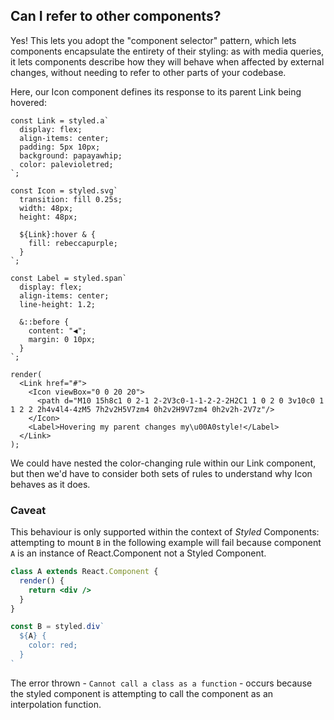 ## Can I refer to other components?

Yes! This lets you adopt the "component selector" pattern, which lets components encapsulate the entirety of their styling: as with media queries, it lets components describe how they will behave when affected by external changes, without needing to refer to other parts of your codebase.

Here, our Icon component defines its response to its parent Link being hovered:

```react
const Link = styled.a`
  display: flex;
  align-items: center;
  padding: 5px 10px;
  background: papayawhip;
  color: palevioletred;
`;

const Icon = styled.svg`
  transition: fill 0.25s;
  width: 48px;
  height: 48px;

  ${Link}:hover & {
    fill: rebeccapurple;
  }
`;

const Label = styled.span`
  display: flex;
  align-items: center;
  line-height: 1.2;

  &::before {
    content: "◀";
    margin: 0 10px;
  }
`;

render(
  <Link href="#">
    <Icon viewBox="0 0 20 20">
      <path d="M10 15h8c1 0 2-1 2-2V3c0-1-1-2-2-2H2C1 1 0 2 0 3v10c0 1 1 2 2 2h4v4l4-4zM5 7h2v2H5V7zm4 0h2v2H9V7zm4 0h2v2h-2V7z"/>
    </Icon>
    <Label>Hovering my parent changes my\u00A0style!</Label>
  </Link>
);
```

We could have nested the color-changing rule within our Link component, but then we'd have to consider both sets of rules to understand why Icon behaves as it does.

### Caveat

This behaviour is only supported within the context of _Styled_ Components:
attempting to mount `B` in the following example will fail because component
`A` is an instance of React.Component not a Styled Component.

```jsx
class A extends React.Component {
  render() {
    return <div />
  }
}

const B = styled.div`
  ${A} {
    color: red;
  }
`
```

The error thrown - `Cannot call a class as a function` - occurs because the
styled component is attempting to call the component as an interpolation function.

